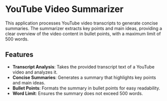 # YouTube Video Summarizer

This application processes YouTube video transcripts to generate concise summaries. The summarizer extracts key points and main ideas, providing a clear overview of the video content in bullet points, with a maximum limit of 500 words.

## Features

- **Transcript Analysis**: Takes the provided transcript text of a YouTube video and analyzes it.
- **Concise Summaries**: Generates a summary that highlights key points and main ideas.
- **Bullet Points**: Formats the summary in bullet points for easy readability.
- **Word Limit**: Ensures the summary does not exceed 500 words.
